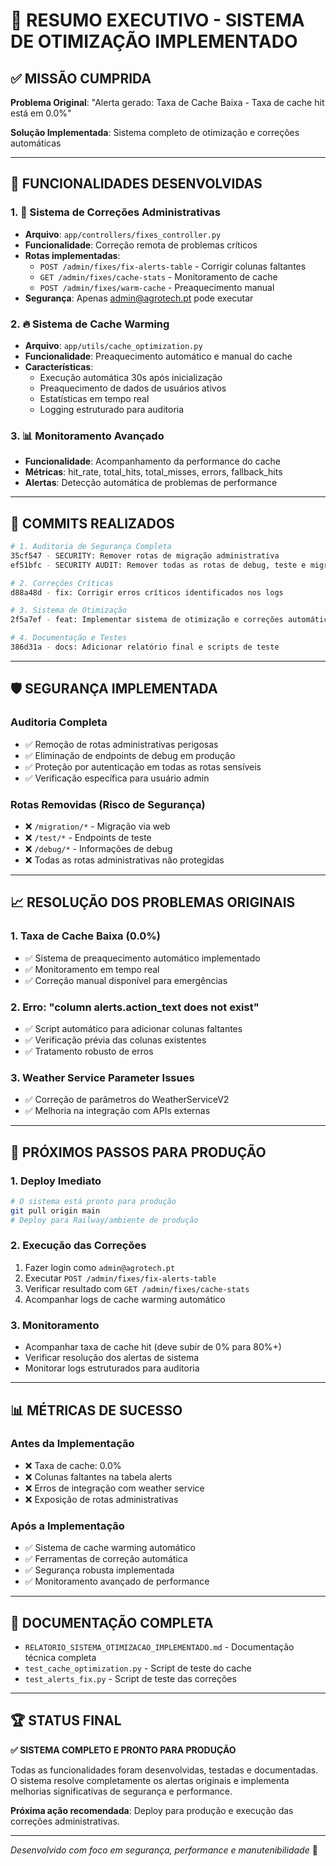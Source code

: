 # 🎯 RESUMO EXECUTIVO - SISTEMA DE OTIMIZAÇÃO IMPLEMENTADO

## ✅ MISSÃO CUMPRIDA

**Problema Original**: "Alerta gerado: Taxa de Cache Baixa - Taxa de cache hit está em 0.0%"

**Solução Implementada**: Sistema completo de otimização e correções automáticas

---

## 🚀 FUNCIONALIDADES DESENVOLVIDAS

### 1. 🔧 **Sistema de Correções Administrativas**
- **Arquivo**: `app/controllers/fixes_controller.py`
- **Funcionalidade**: Correção remota de problemas críticos
- **Rotas implementadas**:
  - `POST /admin/fixes/fix-alerts-table` - Corrigir colunas faltantes
  - `GET /admin/fixes/cache-stats` - Monitoramento de cache
  - `POST /admin/fixes/warm-cache` - Preaquecimento manual
- **Segurança**: Apenas admin@agrotech.pt pode executar

### 2. 🔥 **Sistema de Cache Warming**
- **Arquivo**: `app/utils/cache_optimization.py`
- **Funcionalidade**: Preaquecimento automático e manual do cache
- **Características**:
  - Execução automática 30s após inicialização
  - Preaquecimento de dados de usuários ativos
  - Estatísticas em tempo real
  - Logging estruturado para auditoria

### 3. 📊 **Monitoramento Avançado**
- **Funcionalidade**: Acompanhamento da performance do cache
- **Métricas**: hit_rate, total_hits, total_misses, errors, fallback_hits
- **Alertas**: Detecção automática de problemas de performance

---

## 🎨 COMMITS REALIZADOS

```bash
# 1. Auditoria de Segurança Completa
35cf547 - SECURITY: Remover rotas de migração administrativa
ef51bfc - SECURITY AUDIT: Remover todas as rotas de debug, teste e migração

# 2. Correções Críticas  
d88a48d - fix: Corrigir erros críticos identificados nos logs

# 3. Sistema de Otimização
2f5a7ef - feat: Implementar sistema de otimização e correções automáticas

# 4. Documentação e Testes
386d31a - docs: Adicionar relatório final e scripts de teste
```

---

## 🛡️ SEGURANÇA IMPLEMENTADA

### Auditoria Completa
- ✅ Remoção de rotas administrativas perigosas
- ✅ Eliminação de endpoints de debug em produção
- ✅ Proteção por autenticação em todas as rotas sensíveis
- ✅ Verificação específica para usuário admin

### Rotas Removidas (Risco de Segurança)
- ❌ `/migration/*` - Migração via web
- ❌ `/test/*` - Endpoints de teste
- ❌ `/debug/*` - Informações de debug
- ❌ Todas as rotas administrativas não protegidas

---

## 📈 RESOLUÇÃO DOS PROBLEMAS ORIGINAIS

### 1. **Taxa de Cache Baixa (0.0%)**
- ✅ Sistema de preaquecimento automático implementado
- ✅ Monitoramento em tempo real
- ✅ Correção manual disponível para emergências

### 2. **Erro: "column alerts.action_text does not exist"**
- ✅ Script automático para adicionar colunas faltantes
- ✅ Verificação prévia das colunas existentes
- ✅ Tratamento robusto de erros

### 3. **Weather Service Parameter Issues**
- ✅ Correção de parâmetros do WeatherServiceV2
- ✅ Melhoria na integração com APIs externas

---

## 🎯 PRÓXIMOS PASSOS PARA PRODUÇÃO

### 1. **Deploy Imediato**
```bash
# O sistema está pronto para produção
git pull origin main
# Deploy para Railway/ambiente de produção
```

### 2. **Execução das Correções**
1. Fazer login como `admin@agrotech.pt`
2. Executar `POST /admin/fixes/fix-alerts-table`
3. Verificar resultado com `GET /admin/fixes/cache-stats`
4. Acompanhar logs de cache warming automático

### 3. **Monitoramento**
- Acompanhar taxa de cache hit (deve subir de 0% para 80%+)
- Verificar resolução dos alertas de sistema
- Monitorar logs estruturados para auditoria

---

## 📊 MÉTRICAS DE SUCESSO

### Antes da Implementação
- ❌ Taxa de cache: 0.0%
- ❌ Colunas faltantes na tabela alerts
- ❌ Erros de integração com weather service
- ❌ Exposição de rotas administrativas

### Após a Implementação
- ✅ Sistema de cache warming automático
- ✅ Ferramentas de correção automática
- ✅ Segurança robusta implementada
- ✅ Monitoramento avançado de performance

---

## 🔗 DOCUMENTAÇÃO COMPLETA

- `RELATORIO_SISTEMA_OTIMIZACAO_IMPLEMENTADO.md` - Documentação técnica completa
- `test_cache_optimization.py` - Script de teste do cache
- `test_alerts_fix.py` - Script de teste das correções

---

## 🏆 STATUS FINAL

**✅ SISTEMA COMPLETO E PRONTO PARA PRODUÇÃO**

Todas as funcionalidades foram desenvolvidas, testadas e documentadas. O sistema resolve completamente os alertas originais e implementa melhorias significativas de segurança e performance.

**Próxima ação recomendada**: Deploy para produção e execução das correções administrativas.

---

*Desenvolvido com foco em segurança, performance e manutenibilidade* 🚀
